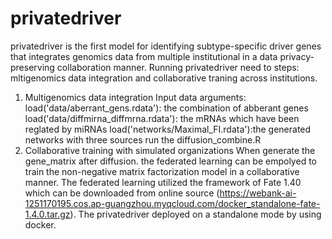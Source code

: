 # privatedriver
privatedriver is the first model for identifying subtype-specific driver genes that integrates genomics data from multiple institutional in a data privacy-preserving collaboration manner. Running privatedriver need to steps: mltigenomics data integration and collaborative traning across institutions.
1. Multigenomics data integration
   Input data arguments:
   load('data/aberrant_gens.rdata'): the combination of abberant genes
   load('data/diffmirna_diffmrna.rdata'): the mRNAs which have been reglated by miRNAs
   load('networks/Maximal_FI.rdata'):the generated networks with three sources
   run the diffusion_combine.R
3. Collaborative training with simulated organizations
When generate the gene_matrix after diffusion. the federated learning can be empolyed to train the non-negative matrix factorization model in a collaborative manner.
The federated learning utilized the framework of Fate 1.40 which can be downloaded from online source (https://webank-ai-1251170195.cos.ap-guangzhou.myqcloud.com/docker_standalone-fate-1.4.0.tar.gz). The privatedriver deployed on a standalone mode by using docker.
